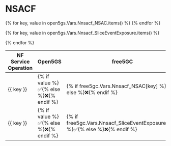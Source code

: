 # NSACF

<table>
  <thead>
    <tr>
      <th>NF Service Operation</th>
      <th>Open5GS</th>
      <th>free5GC</th>
      <th>OAI CN5G</th>
    </tr>
  </thead>
  <tbody>
{% for key, value in open5gs.Vars.Nnsacf_NSAC.items() %}
    <tr>
<td> {{ key }} </td> 
<td>{% if value %}✅{% else %}❌{% endif %} </td> 
<td>{% if free5gc.Vars.Nnsacf_NSAC[key] %}✅{% else %}❌{% endif %} </td> 
<td>{% if oai.Vars.Nnsacf_NSAC[key] %}✅{% else %}❌{% endif %} </td>
    </tr>
{% endfor %}

{% for key, value in open5gs.Vars.Nnsacf_SliceEventExposure.items() %}
    <tr>
<td> {{ key }} </td> 
<td>{% if value %}✅{% else %}❌{% endif %} </td> 
<td>{% if free5gc.Vars.Nnsacf_SliceEventExposure[key] %}✅{% else %}❌{% endif %} </td> 
<td>{% if oai.Vars.Nnsacf_SliceEventExposure[key] %}✅{% else %}❌{% endif %} </td>
    </tr>
{% endfor %}

  </tbody>
<table>

